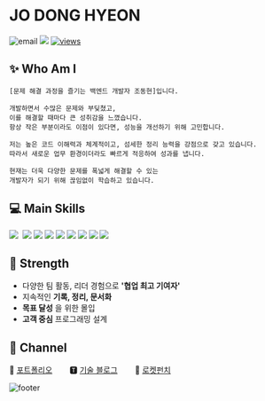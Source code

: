 # JO DONG HYEON

![email](https://img.shields.io/badge/📧_jawoo1003@gmail.com-%23007396.svg?style=for-the-btn&logo=java&logoColor=white)
[<img src="http://mazassumnida.wtf/api/mini/generate_badge?boj=jodonghyeon3">](https://solved.ac/profile/jodonghyeon3)
[![views](https://hits.seeyoufarm.com/api/count/incr/badge.svg?url=https%3A%2F%2Fgithub.com%2FSi-Hyeak-KANG&count_bg=%2379C83D&title_bg=%23555555&icon=&icon_color=%23E7E7E7&title=hits&edge_flat=false)](https://hits.seeyoufarm.com)

## ✨ Who Am I
    [문제 해결 과정을 즐기는 백엔드 개발자 조동현]입니다.
    
    개발하면서 수많은 문제와 부딪쳤고,
    이를 해결할 때마다 큰 성취감을 느꼈습니다.
    항상 작은 부분이라도 이점이 있다면, 성능을 개선하기 위해 고민합니다.

    저는 높은 코드 이해력과 체계적이고, 섬세한 정리 능력을 강점으로 갖고 있습니다.
    따라서 새로운 업무 환경이더라도 빠르게 적응하여 성과를 냅니다.
   
    현재는 더욱 다양한 문제를 폭넓게 해결할 수 있는
    개발자가 되기 위해 끊임없이 학습하고 있습니다.


## 💻 Main Skills

<img src="https://img.shields.io/badge/JAVA-007396?style=for-the-badge&logo=Java&logoColor=white">&nbsp;
<img src="https://img.shields.io/badge/Spring-6DB33F?style=for-the-badge&logo=Spring&logoColor=white">
<img src="https://img.shields.io/badge/C-A8B9CC?style=for-the-badge&logo=C&logoColor=white">
<img src="https://img.shields.io/badge/JPA-green?style=for-the-badge&logo=JPA&logoColor=white">
<img src="https://img.shields.io/badge/mysql-4479A1?style=for-the-badge&logo=mysql&logoColor=white">
<img src="https://img.shields.io/badge/oracle-F80000?style=for-the-badge&logo=oracle&logoColor=white">
<img src="https://img.shields.io/badge/git-181717?style=for-the-badge&logo=github&logoColor=white">
<img src="https://img.shields.io/badge/aws_EC2-FF9900?style=for-the-badge&logo=Amazon EC2&logoColor=white">
<img src="https://img.shields.io/badge/aws_RDS-527FFF?style=for-the-badge&logo=Amazon RDS&logoColor=white">


## 🤩 Strength

* 다양한 팀 활동, 리더 경험으로 __'협업 최고 기여자'__
* 지속적인 __기록, 정리, 문서화__
* __목표 달성__ 을 위한 몰입
* __고객 중심__ 프로그래밍 설계



## 🤝 Channel
🙋 [포트폴리오]()&nbsp;&nbsp;&nbsp;&nbsp;&nbsp;&nbsp;&nbsp;
🆃 [기술 블로그]()&nbsp;&nbsp;&nbsp;&nbsp;&nbsp;&nbsp;&nbsp;
🚀 [로켓펀치]()&nbsp;&nbsp;&nbsp;&nbsp;&nbsp;&nbsp;&nbsp;


![footer](https://capsule-render.vercel.app/api?type=waving&color=gradient&height=100&section=footer)
